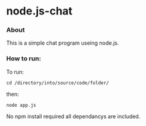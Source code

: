 # node.js-chat

### About
This is a simple chat program useing node.js.
### How to run:
To run:
```
cd /directory/into/source/code/folder/
```
then:
```
node app.js
```

No npm install required all dependancys are included.
